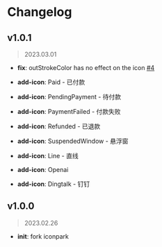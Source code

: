 # Changelog

## v1.0.1

> 2023.03.01

- **fix**: outStrokeColor has no effect on the icon [#4](https://github.com/icon-space/IconSpace/issues/4)

- **add-icon**: Paid - 已付款
- **add-icon**: PendingPayment - 待付款
- **add-icon**: PaymentFailed - 付款失败
- **add-icon**: Refunded - 已退款
- **add-icon**: SuspendedWindow - 悬浮窗
- **add-icon**: Line - 直线
- **add-icon**: Openai
- **add-icon**: Dingtalk - 钉钉

## v1.0.0

> 2023.02.26

- **init**: fork iconpark
